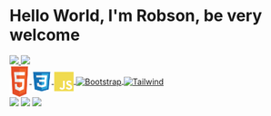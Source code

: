 # Hello World, I'm Robson, be very welcome

<div>
  <a href="https://github.com/Robson-Fernandess">
  <img height="180em" src="https://github-readme-stats.vercel.app/api?username=Robson-Fernandess&show_icons=true&theme=tokyonight&include_all_commits=true&count_private=true"/>
  <img height="180em" src="https://github-readme-stats.vercel.app/api/top-langs/?username=Robson-Fernandess&layout=compact&langs_count=6&theme=tokyonight"/>
</div>


<div style="padding: 20 px"> 
  <img align="center"height="55" width="35"alt="Html" src="https://raw.githubusercontent.com/devicons/devicon/master/icons/html5/html5-original.svg">
  <img align="center"height="35" width="35"alt="Css"  src="https://raw.githubusercontent.com/devicons/devicon/master/icons/css3/css3-original.svg">
  <img align="center"height="35" width="35"alt="Js"   src="https://raw.githubusercontent.com/devicons/devicon/master/icons/javascript/javascript-plain.svg">
  <img align="center"height="50" width="50"alt="Bootstrap" src="https://img.icons8.com/color/2x/bootstrap.png">
  <img align="center"height="55" width="35"alt="Tailwind" src="https://cdn.jsdelivr.net/gh/devicons/devicon@latest/icons/tailwindcss/tailwindcss-original.svg" />
          
</div>

<div> 
  <a href="https://www.instagram.com/robson.ffernandes/" target="_blank"><img src="https://img.shields.io/badge/-Instagram-%23E4405F?style=for-the-badge&logo=instagram&logoColor=white" 
     target="_blank"></a>
  <a href = "mailto: robsonffernandes90@gmail.com"><img src="https://img.shields.io/badge/-Gmail-%23333?style=for-the-badge&logo=gmail&logoColor=white" target="_blank"></a>
  <a href="/" target="_blank"><img src="https://img.shields.io/badge/-LinkedIn-%230077B5?style=for-the-badge&logo=linkedin&logoColor=white" target="_blank"></a> 
</div>

